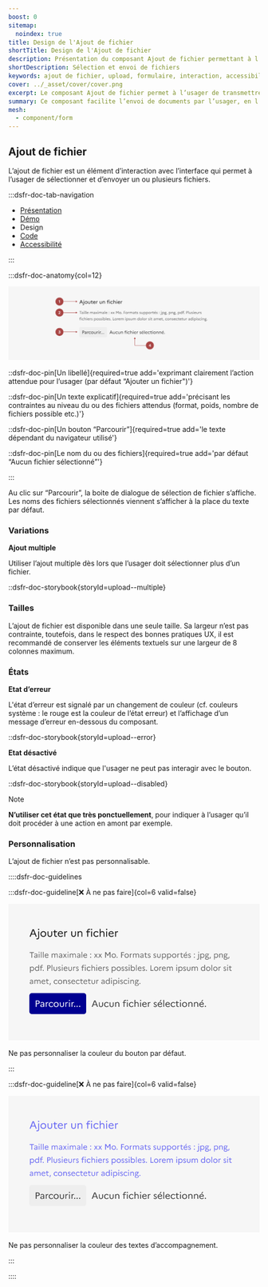 ```yaml
---
boost: 0
sitemap:
  noindex: true
title: Design de l'Ajout de fichier
shortTitle: Design de l'Ajout de fichier
description: Présentation du composant Ajout de fichier permettant à l’usager de sélectionner et envoyer un ou plusieurs fichiers via une interface.
shortDescription: Sélection et envoi de fichiers
keywords: ajout de fichier, upload, formulaire, interaction, accessibilité, design système, DSFR, sélection, fichier multiple
cover: ../_asset/cover/cover.png
excerpt: Le composant Ajout de fichier permet à l’usager de transmettre un ou plusieurs fichiers à travers une interface, avec des indications claires sur les formats attendus et les erreurs éventuelles.
summary: Ce composant facilite l’envoi de documents par l’usager, en l’intégrant aux formulaires de façon accessible et informative. Il prend en compte les contraintes liées aux fichiers (format, poids, nature), propose des variantes pour l’envoi multiple et signale les erreurs rencontrées lors de l’interaction. Son design est standardisé et non personnalisable pour garantir la cohérence visuelle dans l’ensemble du service.
mesh:
  - component/form
---
```



## Ajout de fichier

L’ajout de fichier est un élément d’interaction avec l’interface qui permet à l’usager de sélectionner et d’envoyer un ou plusieurs fichiers.

:::dsfr-doc-tab-navigation

- [Présentation](../index.md)
- [Démo](../demo/index.md)
- Design
- [Code](../code/index.md)
- [Accessibilité](../accessibility/index.md)

:::

:::dsfr-doc-anatomy{col=12}

![Anatomie de l'interrupteur](../_asset/anatomy/anatomy-1.png)

::dsfr-doc-pin[Un libellé]{required=true add='exprimant clairement l’action attendue pour l’usager (par défaut “Ajouter un fichier")'}

::dsfr-doc-pin[Un texte explicatif]{required=true add='précisant les contraintes au niveau du ou des fichiers attendus (format, poids, nombre de fichiers possible etc.)'}

::dsfr-doc-pin[Un bouton “Parcourir”]{required=true add='le texte dépendant du navigateur utilisé'}

::dsfr-doc-pin[Le nom du ou des fichiers]{required=true add='par défaut “Aucun fichier sélectionné”'}

:::

Au clic sur “Parcourir”, la boite de dialogue de sélection de fichier s’affiche. Les noms des fichiers sélectionnés viennent s’afficher à la place du texte par défaut.

### Variations

**Ajout multiple**

Utiliser l’ajout multiple dès lors que l’usager doit sélectionner plus d’un fichier.

::dsfr-doc-storybook{storyId=upload--multiple}

### Tailles

L’ajout de fichier est disponible dans une seule taille. Sa largeur n’est pas contrainte, toutefois, dans le respect des bonnes pratiques UX, il est recommandé de conserver les éléments textuels sur une largeur de 8 colonnes maximum.

### États

**Etat d’erreur**

L'état d’erreur est signalé par un changement de couleur (cf. couleurs système : le rouge est la couleur de l’état erreur) et l’affichage d’un message d’erreur en-dessous du composant.

::dsfr-doc-storybook{storyId=upload--error}

**Etat désactivé**

L’état désactivé indique que l'usager ne peut pas interagir avec le bouton.

::dsfr-doc-storybook{storyId=upload--disabled}

> [!NOTE]
> **N’utiliser cet état que très ponctuellement**, pour indiquer à l’usager qu’il doit procéder à une action en amont par exemple.

### Personnalisation

L’ajout de fichier n’est pas personnalisable.

::::dsfr-doc-guidelines

:::dsfr-doc-guideline[❌ À ne pas faire]{col=6 valid=false}

![](../_asset/custom/dont-1.png)

Ne pas personnaliser la couleur du bouton par défaut.

:::

:::dsfr-doc-guideline[❌ À ne pas faire]{col=6 valid=false}

![](../_asset/custom/dont-2.png)

Ne pas personnaliser la couleur des textes d’accompagnement.

:::

::::
